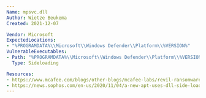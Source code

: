```yaml
---
Name: mpsvc.dll
Author: Wietze Beukema
Created: 2021-12-07

Vendor: Microsoft
ExpectedLocations:
- "%PROGRAMDATA%\\Microsoft\\Windows Defender\\Platform\\%VERSION%"
VulnerableExecutables:
- Path: "%PROGRAMDATA%\\Microsoft\\Windows Defender\\Platform\\%VERSION%\\MsMpEng.exe"
  Type: Sideloading

Resources:
- https://www.mcafee.com/blogs/other-blogs/mcafee-labs/revil-ransomware-uses-dll-sideloading/
- https://news.sophos.com/en-us/2020/11/04/a-new-apt-uses-dll-side-loads-to-killlsomeone/
---
```


